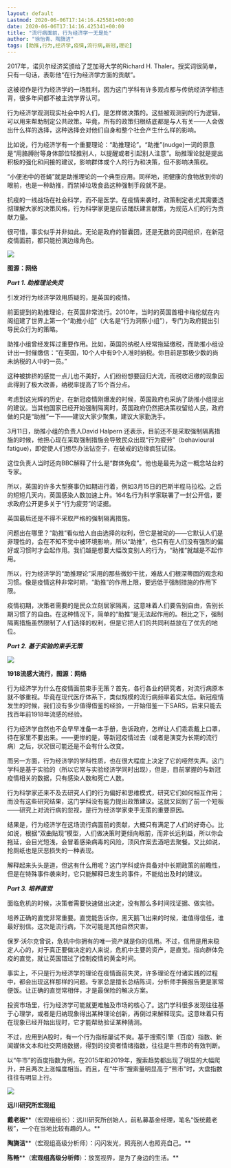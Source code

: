 ```yaml
---
layout: default
Lastmod: 2020-06-06T17:14:16.425581+00:00
date: 2020-06-06T17:14:16.425341+00:00
title: "流行病面前，行为经济学一无是处"
author: "徐怡青、陶旖洁"
tags: [助推,行为,经济学,疫情,流行病,新冠,理论]
---
```


  

2017年，诺贝尔经济奖颁给了芝加哥大学的Richard H. Thaler。授奖词很简单，只有一句话，表彰他“在行为经济学方面的贡献”。

这被视作是行为经济学的一场胜利，因为这门学科有许多观点都与传统经济学相违背，很多年间都不被主流学界认可。

行为经济学观测现实社会中的人们，是怎样做决策的。这些被观测到的行为逻辑，可以用来帮助制定公共政策。毕竟，所有的政策归根结底都是与人有关——人会做出什么样的选择，这种选择会对他们自身和整个社会产生什么样的影响。

比如说，行为经济学有一个重要理论：“助推理论”。“助推”(nudge)一词的原意是“用胳膊肘等身体部位轻推别人，以提醒或者引起别人注意”。助推理论就是提出积极的强化和间接的建议，影响群体或个人的行为和决策，但不影响决策权。

“小便池中的苍蝇”就是助推理论的一个典型应用。同样地，把健康的食物放到你的眼前，也是一种助推，而禁掉垃圾食品这种强制手段就不是。

抗疫的一线战场在社会科学，而不是医学。在疫情来袭时，政策制定者尤其需要透彻理解大家的决策风格，行为科学家更是应该踊跃建言献策，为规范人们的行为贡献力量。

很可惜，事实似乎并非如此。无论是政府的智囊团，还是无数的民间组织，在新冠疫情面前，都只能扮演边缘角色。

![](https://images.weserv.nl/?url=https%3A//mmbiz.qpic.cn/mmbiz_jpg/g9DXN5a8TU6DbLFjUetsK7eoqAGRTC59B7wLhRvMx1XxicjDGREX3f97MsdiaGjG6ZOTxVdfdjIS8kL10p3PJicIQ/640%3Fwx_fmt%3Djpeg)

**图源：网络**

_**Part 1. 助推理论失灵**_

引发对行为经济学效用质疑的，是英国的疫情。

前面提到的助推理论，在英国非常流行。2010年，当时的英国首相卡梅伦就在内阁组建了世界上第一个“助推小组”（大名是“行为洞察小组”），专门为政府提出引导民众行为的策略。

助推小组曾经发挥过重要作用。比如，英国的纳税人经常拖延缴税，而助推小组设计出一封催缴信：“在英国，10个人中有9个人准时纳税。你目前是那极少数的尚未纳税的人中的一员。”

这种被排挤的感觉一点儿也不美好，人们纷纷想要回归大流，而税收迟缴的现象因此得到了极大改善，纳税率提高了15个百分点。

考虑到这光辉的历史，在新冠疫情刚爆发的时候，英国政府也采纳了助推小组提出的建议。当其他国家已经开始强制隔离时，英国政府仍然把决策权留给人民，政府做的只是“助推”一下——建议大家少聚集，建议大家勤洗手。

3月11日，助推小组的负责人David Halpern 还表示，目前还不是采取强制隔离措施的时候，他担心现在采取强制措施会导致民众出现“行为疲劳”（behavioural fatigue)，即促使人们想尽办法钻空子，在破戒的边缘疯狂试探。

这位负责人当时还向BBC解释了什么是“群体免疫”。他也是最先为这一概念站台的专家。

所以，英国的许多大型赛事仍如期进行着，例如3月15日的巴斯半程马拉松。之后的短短几天内，英国感染人数加速上升。164名行为科学家联署了一封公开信，要求政府公开更多关于“行为疲劳”的证据。

英国最后还是不得不采取严格的强制隔离措施。

问题出在哪里？“助推”看似给人自由选择的权利，但它是被动的——它默认人们是非理性的，会在不知不觉中被环境影响，所以“助推”，也只有在人们没有强烈的偏好或习惯时才会起作用。我们越是想要大幅改变别人的行为，“助推”就越是不起作用。

所以，行为经济学的“助推理论”采用的那些微妙干扰，难敌人们根深蒂固的观念和习惯。像是疫情这种非常时期，“助推”的作用上限，要远低于强制措施的作用下限。

疫情初期，决策者需要的是民众立刻居家隔离，这意味着人们要告别自由，告别长期习惯了的自由。在这种情况下，简单的“助推”是无法起作用的。相比之下，强制隔离措施虽然限制了人们选择的权利，但是它把人们的共同利益放在了优先的地位。

_**Part 2. 基于实验的束手无策**_

![](https://images.weserv.nl/?url=https%3A//mmbiz.qpic.cn/mmbiz_jpg/g9DXN5a8TU6DbLFjUetsK7eoqAGRTC59RDT7Zjcey8MibTewB4de5omdM5mBT74wxPCpZYUx2OZy9MHc3UVt8uA/640%3Fwx_fmt%3Djpeg)

**1918流感大流行，图源：网络**

行为经济学为什么在疫情面前束手无策？首先，各行各业的研究者，对流行病原本就不够重视。毕竟在现代医疗体系下，类似规模的流行病频率着实太低。新冠疫情发生的时候，我们没有多少值得借鉴的经验，一开始借鉴一下SARS，后来只能去找百年前1918年流感的经验。

行为经济学自然也不会早早准备一本手册，告诉政府，怎样让人们乖乖戴上口罩，待在家里不要出来。——更惨的是，等新冠疫情过去（或者是演变为长期的流行病）之后，状况很可能还是不会有什么改变。

而另一方面，行为经济学的学科性质，也在很大程度上决定了它的哑然失声。这门学科是基于实验的（所以它常与实验经济学同时出现），但是，目前掌握的与新冠疫情相关的数据，只有感染人数和死亡人数。

行为科学家还来不及去研究人们的行为偏好和思维模式，研究它们如何相互作用；而没有这些研究结果，这门学科没有能力提出政策建议。这就又回到了前一个短板——研究上对流行病的忽视，是行为经济学家束手无策的重要原因。

结果是，行为经济学在这场流行病面前的贡献，大概只有满足了人们的好奇心。比如说，根据“双曲贴现”模型，人们做决策时更倾向眼前，而非长远利益，所以你会拖延，会目光短浅，会冒着感染病毒的风险，顶风作案去酒吧去聚餐。又比如说，抢厕纸也是厌恶损失的一种表现。

解释起来头头是道，但这有什么用呢？这门学科或许具备对中长期政策的前瞻性，但是在特殊事件袭来时，它只能解释已发生的事件，不能给出及时的建议。

_**Part 3. 培养直觉**_

面临危机的时候，决策者需要快速做出决定，没有那么多时间找证据、做实验。

培养正确的直觉非常重要。直觉能告诉你，黑天鹅飞出来的时候，谁值得信任，谁最好别信。这次是流行病，下次可能是其他自然灾害。

保罗·沃尔克曾说，危机中你拥有的唯一资产就是你的信用。不过，信用是用来稳定人心的，对于真正要做决定的人来说，危机中主要的资产，是直觉。指向群体免疫的直觉，就让英国错过了控制疫情的黄金时间。

事实上，不只是行为经济学的理论在疫情面前失灵，许多理论在付诸实践的过程中，都会出现这样那样的问题。专家总是擅长总结陈词，分析师手撕报告更是家常便饭。让正确的直觉常相伴，才是最保险的解决方案。

投资市场里，行为经济学可能就更难触及市场的核心了。这门学科很多发现往往基于心理学，或者是归纳现象得出某种理论创新，再倒过来解释现实。这意味着只有在现象已经开始出现时，它才能帮助验证某种猜测。

不过，应用到A股时，有一个行为指标屡试不爽。基于搜索引擎（百度）指数、新闻媒体文本和社交网络数据，得到的投资者情绪指数，往往是牛熊市的有效判断。

以“牛市”的百度指数为例，在2015年和2019年，搜索趋势都出现了明显的大幅爬升，并且两次上涨幅度相当。而且，在“牛市”搜索量明显高于“熊市”时，大盘指数往往有明显上行。

![](https://images.weserv.nl/?url=https%3A//mmbiz.qpic.cn/mmbiz_jpg/g9DXN5a8TU6DbLFjUetsK7eoqAGRTC59t3YQgDHskfEiaib5eASrRP8WVJfgN4bePCbP2zMv0PoRoPtkm1SmDK4Q/640%3Fwx_fmt%3Djpeg)

  

  

  

**远川研究所宏观组**  

**戴老板****（宏观组组长）：远川研究所创始人，前私募基金经理，笔名“饭统戴老板”，一个在当地比较有趣的人。**

**陶旖洁****（宏观组高级分析师）：闪闪发光，照亮别人也照亮自己。**

**陈畅****（****宏观组高级分析师****）：放宽视界，是为了身边的生活。**

